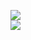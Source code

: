[![](https://img.shields.io/badge/Made%20With-Github%20Spray-lightgrey.svg?style=for-the-badge&logo=github)](https://github.com/Annihil/github-spray#3648)  
[![](https://i.imgur.com/2DrTn0Z.gif)](https://github.com/Annihil/github-spray)